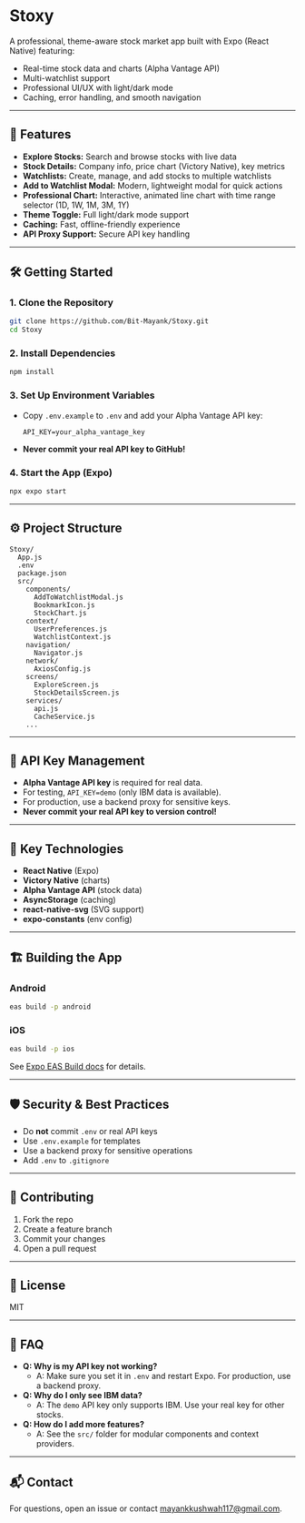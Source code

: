 # Stoxy

A professional, theme-aware stock market app built with Expo (React Native) featuring:

- Real-time stock data and charts (Alpha Vantage API)
- Multi-watchlist support
- Professional UI/UX with light/dark mode
- Caching, error handling, and smooth navigation

---

## 🚀 Features

- **Explore Stocks:** Search and browse stocks with live data
- **Stock Details:** Company info, price chart (Victory Native), key metrics
- **Watchlists:** Create, manage, and add stocks to multiple watchlists
- **Add to Watchlist Modal:** Modern, lightweight modal for quick actions
- **Professional Chart:** Interactive, animated line chart with time range selector (1D, 1W, 1M, 3M, 1Y)
- **Theme Toggle:** Full light/dark mode support
- **Caching:** Fast, offline-friendly experience
- **API Proxy Support:** Secure API key handling

---

## 🛠️ Getting Started

### 1. **Clone the Repository**

```sh
git clone https://github.com/Bit-Mayank/Stoxy.git
cd Stoxy
```

### 2. **Install Dependencies**

```sh
npm install
```

### 3. **Set Up Environment Variables**

- Copy `.env.example` to `.env` and add your Alpha Vantage API key:
  ```
  API_KEY=your_alpha_vantage_key
  ```
- **Never commit your real API key to GitHub!**

### 4. **Start the App (Expo)**

```sh
npx expo start
```

---

## ⚙️ Project Structure

```
Stoxy/
  App.js
  .env
  package.json
  src/
    components/
      AddToWatchlistModal.js
      BookmarkIcon.js
      StockChart.js
    context/
      UserPreferences.js
      WatchlistContext.js
    navigation/
      Navigator.js
    network/
      AxiosConfig.js
    screens/
      ExploreScreen.js
      StockDetailsScreen.js
    services/
      api.js
      CacheService.js
    ...
```

---

## 🔑 API Key Management

- **Alpha Vantage API key** is required for real data.
- For testing, `API_KEY=demo` (only IBM data is available).
- For production, use a backend proxy for sensitive keys.
- **Never commit your real API key to version control!**

---

## 🧩 Key Technologies

- **React Native** (Expo)
- **Victory Native** (charts)
- **Alpha Vantage API** (stock data)
- **AsyncStorage** (caching)
- **react-native-svg** (SVG support)
- **expo-constants** (env config)

---

## 🏗️ Building the App

### **Android**

```sh
eas build -p android
```

### **iOS**

```sh
eas build -p ios
```

See [Expo EAS Build docs](https://docs.expo.dev/build/introduction/) for details.

---

## 🛡️ Security & Best Practices

- Do **not** commit `.env` or real API keys
- Use `.env.example` for templates
- Use a backend proxy for sensitive operations
- Add `.env` to `.gitignore`

---

## 🤝 Contributing

1. Fork the repo
2. Create a feature branch
3. Commit your changes
4. Open a pull request

---

## 📄 License

MIT

---

## 🙋 FAQ

- **Q: Why is my API key not working?**
  - A: Make sure you set it in `.env` and restart Expo. For production, use a backend proxy.
- **Q: Why do I only see IBM data?**
  - A: The `demo` API key only supports IBM. Use your real key for other stocks.
- **Q: How do I add more features?**
  - A: See the `src/` folder for modular components and context providers.

---

## 📬 Contact

For questions, open an issue or contact mayankkushwah117@gmail.com.
